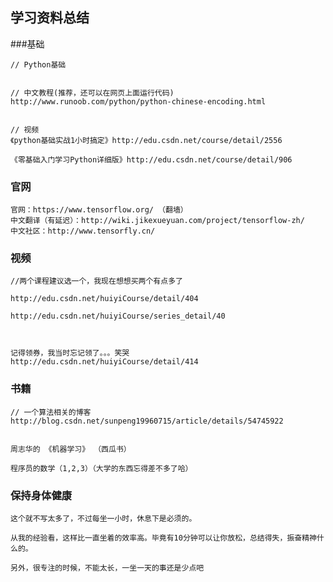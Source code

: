 ## 学习资料总结

###基础

	// Python基础


	// 中文教程(推荐，还可以在网页上面运行代码)
	http://www.runoob.com/python/python-chinese-encoding.html
	

	// 视频
	《python基础实战1小时搞定》http://edu.csdn.net/course/detail/2556
	
	《零基础入门学习Python详细版》http://edu.csdn.net/course/detail/906	

### 官网


	官网：https://www.tensorflow.org/ （翻墙）
	中文翻译（有延迟）：http://wiki.jikexueyuan.com/project/tensorflow-zh/
	中文社区：http://www.tensorfly.cn/

### 视频

	//两个课程建议选一个，我现在想想买两个有点多了
	
	http://edu.csdn.net/huiyiCourse/detail/404 
	
	http://edu.csdn.net/huiyiCourse/series_detail/40 
	


	记得领券，我当时忘记领了。。。笑哭
	http://edu.csdn.net/huiyiCourse/detail/414 

### 书籍
	
	// 一个算法相关的博客
	http://blog.csdn.net/sunpeng19960715/article/details/54745922
	
	
	周志华的 《机器学习》 （西瓜书）
	
	程序员的数学（1,2,3）（大学的东西忘得差不多了哈）



### 保持身体健康

	这个就不写太多了，不过每坐一小时，休息下是必须的。

	从我的经验看，这样比一直坐着的效率高。毕竟有10分钟可以让你放松，总结得失，振奋精神什么的。

	另外，很专注的时候，不能太长，一坐一天的事还是少点吧

